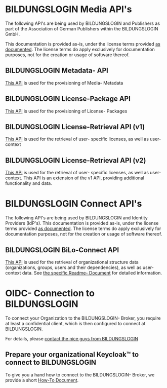 # BILDUNGSLOGIN Media API's

The following API's are being used by BILDUNGSLOGIN and Publishers as part of the Association of German Publishers within the BILDUNGSLOGIN GmbH.

This documentation is provided as-is, under the license terms provided [as documented](LICENSE.txt). The license terms do apply exclusively for documentation purposes, not for the creation or usage of software thereof.


## BILDUNGSLOGIN Metadata- API

[This API](bilo-licensepackage.json) is used for the provisioning of Media- Metadata


## BILDUNGSLOGIN License-Package API

[This API](bilo-media.json) is used for the provisioning of License- Packages


## BILDUNGSLOGIN License-Retrieval API (v1)

[This API](bilo-licenseretrieval_v1.json) is used for the retrieval of user- specific licenses, as well as user- context


## BILDUNGSLOGIN License-Retrieval API (v2)

[This API](bilo-licenseretrieval_v2.json) is used for the retrieval of user- specific licenses, as well as user- context. This API is an extension of the v1 API, providing additional functionality and data.


# BILDUNGSLOGIN Connect API's

The following API's are being used by BILDUNGSLOGIN and Identity Providers (IdP's). This documentation is provided as-is, under the license terms provided [as documented](LICENSE.txt). The license terms do apply exclusively for documentation purposes, not for the creation or usage of software thereof.


## BILDUNGSLOGIN BiLo-Connect API

[This API](bilo-connect.json) is used for the retrieval of organizational structure data (organizations, groups, users and their dependencies), as well as user- context data.
See [the specific Readme- Document](bilo_connect.md) for detailed information.


# OIDC- Connection to BILDUNGSLOGIN

To connect your Organization to the BILDUNGSLOGIN- Broker, you require at least a confidential client, which is then configured to connect at BILDUNGSLOGIN.

For details, please [contact the nice guys from BILDUNGSLOGIN](https://info.bildungslogin.de/kontakt/anfrage-fuer-myportal-myschool)

## Prepare your organizational Keycloak™ to connect to BILDUNGSLOGIN

To give you a hand how to connect to the BILDUNGSLOGIN- Broker, we provide a short [How-To Document](./OIDC_Connection/README.md).
